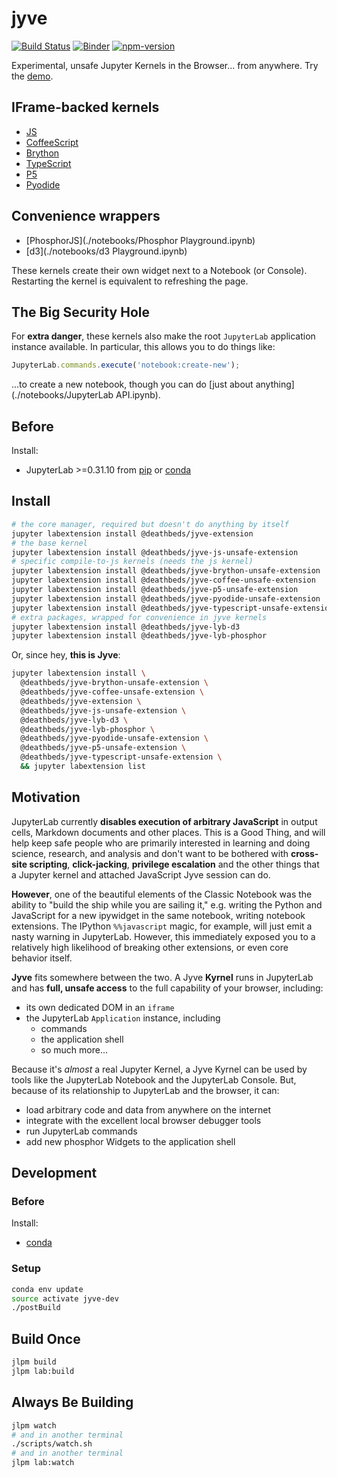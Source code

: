 # jyve

[![Build Status][travis-badge]][travis] [![Binder][binder-badge]][binder] [![npm-version][]][npm-search]

Experimental, unsafe Jupyter Kernels in the Browser... from anywhere. Try the [demo][].

[demo]: https://deathbeds.github.io/jyve
[travis]: https://travis-ci.org/deathbeds/jyve
[travis-badge]: https://travis-ci.org/deathbeds/jyve.svg?branch=master
[binder]: https://mybinder.org/v2/gh/deathbeds/jyve/master?urlpath=lab/tree/index.ipynb
[binder-badge]: https://mybinder.org/badge.svg
[npm-version]: https://badge.fury.io/js/%40deathbeds%2Fjyve.svg
[npm-search]: https://www.npmjs.com/search?q=jyve%20keywords%3Ajupyterlab-extension

## IFrame-backed kernels

* [JS](./notebooks/JS.ipynb)
* [CoffeeScript](./notebooks/CoffeeScript.ipynb)
* [Brython](./notebooks/Brython.ipynb)
* [TypeScript](./notebooks/TypeScript.ipynb)
* [P5](./notebooks/P5.ipynb)
* [Pyodide](./notebooks/Pyodide.ipynb)

## Convenience wrappers

* [PhosphorJS](./notebooks/Phosphor Playground.ipynb)
* [d3](./notebooks/d3 Playground.ipynb)

These kernels create their own widget next to a
Notebook (or Console). Restarting the kernel is equivalent to refreshing the
page.

## The Big Security Hole

For **extra danger**, these kernels also make the root `JupyterLab` application
instance available. In particular, this allows you to do things like:

```JavaScript
JupyterLab.commands.execute('notebook:create-new');
```

...to create a new notebook, though you can do
[just about anything](./notebooks/JupyterLab API.ipynb).

## Before

Install:

* JupyterLab >=0.31.10 from [pip](https://pypi.io/project/jupyterlab) or
  [conda](https://anaconda.org/conda-forge/jupyterlab)

## Install

```bash
# the core manager, required but doesn't do anything by itself
jupyter labextension install @deathbeds/jyve-extension
# the base kernel
jupyter labextension install @deathbeds/jyve-js-unsafe-extension
# specific compile-to-js kernels (needs the js kernel)
jupyter labextension install @deathbeds/jyve-brython-unsafe-extension
jupyter labextension install @deathbeds/jyve-coffee-unsafe-extension
jupyter labextension install @deathbeds/jyve-p5-unsafe-extension
jupyter labextension install @deathbeds/jyve-pyodide-unsafe-extension
jupyter labextension install @deathbeds/jyve-typescript-unsafe-extension
# extra packages, wrapped for convenience in jyve kernels
jupyter labextension install @deathbeds/jyve-lyb-d3
jupyter labextension install @deathbeds/jyve-lyb-phosphor
```

Or, since hey, **this is Jyve**:

```bash
jupyter labextension install \
  @deathbeds/jyve-brython-unsafe-extension \
  @deathbeds/jyve-coffee-unsafe-extension \
  @deathbeds/jyve-extension \
  @deathbeds/jyve-js-unsafe-extension \
  @deathbeds/jyve-lyb-d3 \
  @deathbeds/jyve-lyb-phosphor \
  @deathbeds/jyve-pyodide-unsafe-extension \
  @deathbeds/jyve-p5-unsafe-extension \
  @deathbeds/jyve-typescript-unsafe-extension \
  && jupyter labextension list
```

## Motivation

JupyterLab currently **disables execution of arbitrary JavaScript** in output
cells, Markdown documents and other places. This is a Good Thing,
and will help keep safe people who are primarily interested in learning and
doing science, research, and analysis and don't want to be bothered with
**cross-site scripting**, **click-jacking**, **privilege escalation** and the
other things that a Jupyter kernel and attached JavaScript Jyve session can do.

**However**, one of the beautiful elements of the Classic Notebook was the
ability to "build the ship while you are sailing it," e.g. writing the Python
and JavaScript for a new ipywidget in the same notebook, writing notebook
extensions. The IPython `%%javascript` magic, for example, will just emit a
nasty warning in JupyterLab. However, this immediately exposed you to a
relatively high likelihood of breaking other extensions, or even core behavior
itself.

**Jyve** fits somewhere between the two. A Jyve **Kyrnel** runs in JupyterLab
and has **full, unsafe access** to the full capability of your browser,
including:

* its own dedicated DOM in an `iframe`
* the JupyterLab `Application` instance, including
  * commands
  * the application shell
  * so much more...

Because it's _almost_ a real Jupyter Kernel, a Jyve Kyrnel can be used by tools
like the JupyterLab Notebook and the JupyterLab Console. But, because of its
relationship to JupyterLab and the browser, it can:

* load arbitrary code and data from anywhere on the internet
* integrate with the excellent local browser debugger tools
* run JupyterLab commands
* add new phosphor Widgets to the application shell

## Development

### Before

Install:

* [conda](https://conda.io/docs/user-guide/install/download.html)

### Setup

```bash
conda env update
source activate jyve-dev
./postBuild
```

## Build Once

```bash
jlpm build
jlpm lab:build
```

## Always Be Building

```bash
jlpm watch
# and in another terminal
./scripts/watch.sh
# and in another terminal
jlpm lab:watch
```
